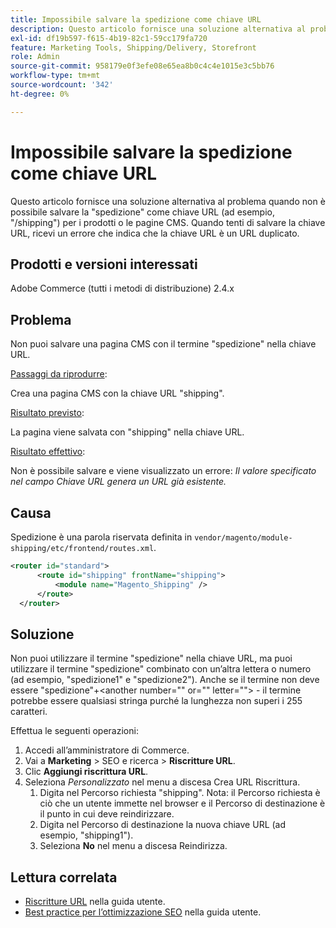 ```yaml
---
title: Impossibile salvare la spedizione come chiave URL
description: Questo articolo fornisce una soluzione alternativa al problema quando non è possibile salvare la "spedizione" come chiave URL (ad esempio, "/shipping") per i prodotti o le pagine CMS. Quando tenti di salvare la chiave URL, ricevi un errore che indica che la chiave URL è un URL duplicato.
exl-id: df19b597-f615-4b19-82c1-59cc179fa720
feature: Marketing Tools, Shipping/Delivery, Storefront
role: Admin
source-git-commit: 958179e0f3efe08e65ea8b0c4c4e1015e3c5bb76
workflow-type: tm+mt
source-wordcount: '342'
ht-degree: 0%

---
```


# Impossibile salvare la spedizione come chiave URL

Questo articolo fornisce una soluzione alternativa al problema quando non è possibile salvare la &quot;spedizione&quot; come chiave URL (ad esempio, &quot;/shipping&quot;) per i prodotti o le pagine CMS. Quando tenti di salvare la chiave URL, ricevi un errore che indica che la chiave URL è un URL duplicato.

## Prodotti e versioni interessati

Adobe Commerce (tutti i metodi di distribuzione) 2.4.x

## Problema

Non puoi salvare una pagina CMS con il termine &quot;spedizione&quot; nella chiave URL.

<u>Passaggi da riprodurre</u>:

Crea una pagina CMS con la chiave URL &quot;shipping&quot;.

<u>Risultato previsto</u>:

La pagina viene salvata con &quot;shipping&quot; nella chiave URL.

<u>Risultato effettivo</u>:

Non è possibile salvare e viene visualizzato un errore: *Il valore specificato nel campo Chiave URL genera un URL già esistente.*

## Causa

Spedizione è una parola riservata definita in `vendor/magento/module-shipping/etc/frontend/routes.xml`.

```xml
<router id="standard">
      <route id="shipping" frontName="shipping">
          <module name="Magento_Shipping" />
      </route>
  </router>
```

## Soluzione

Non puoi utilizzare il termine &quot;spedizione&quot; nella chiave URL, ma puoi utilizzare il termine &quot;spedizione&quot; combinato con un’altra lettera o numero (ad esempio, &quot;spedizione1&quot; e &quot;spedizione2&quot;). Anche se il termine non deve essere &quot;spedizione&quot;+&lt;another number=&quot;&quot; or=&quot;&quot; letter=&quot;&quot;> - il termine potrebbe essere qualsiasi stringa purché la lunghezza non superi i 255 caratteri.

Effettua le seguenti operazioni:

1. Accedi all’amministratore di Commerce.
1. Vai a **Marketing** > SEO e ricerca > **Riscritture URL**.
1. Clic **Aggiungi riscrittura URL**.
1. Seleziona *Personalizzato* nel menu a discesa Crea URL Riscrittura.
   1. Digita nel Percorso richiesta &quot;shipping&quot;. Nota: il Percorso richiesta è ciò che un utente immette nel browser e il Percorso di destinazione è il punto in cui deve reindirizzare.
   1. Digita nel Percorso di destinazione la nuova chiave URL (ad esempio, &quot;shipping1&quot;).
   1. Seleziona **No** nel menu a discesa Reindirizza.

## Lettura correlata

* [Riscritture URL](https://docs.magento.com/user-guide/marketing/url-rewrite.html) nella guida utente.
* [Best practice per l’ottimizzazione SEO](https://docs.magento.com/user-guide/marketing/seo-best-practices.html) nella guida utente.
